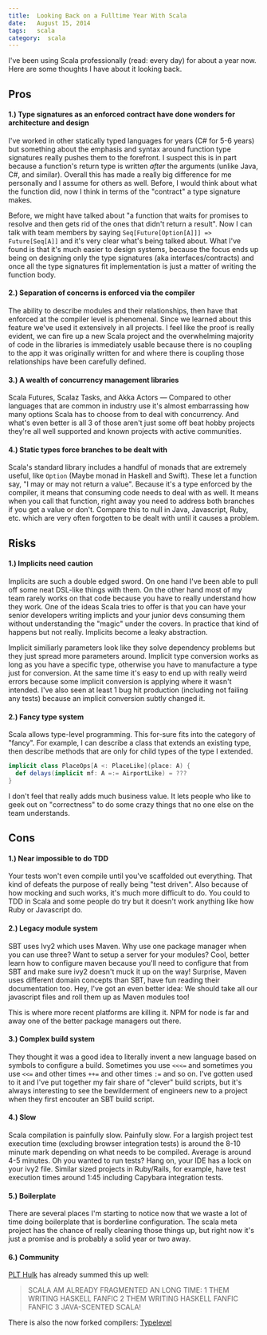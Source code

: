 ```yaml
---
title:  Looking Back on a Fulltime Year With Scala
date:   August 15, 2014
tags:   scala
category:  scala
---
```


I've been using Scala professionally (read: every day) for about a year now.  Here are some thoughts I have about it looking back.

## Pros

#### 1.) Type signatures as an enforced contract have done wonders for architecture and design
I've worked in other statically typed languages for years (C# for 5-6 years) but something about the emphasis and syntax around
function type signatures really pushes them to the forefront.  I suspect this is in part because a function's return type is written _after_
the arguments (unlike Java, C#, and similar).  Overall this has made a really big difference for me personally and I assume
for others as well.  Before, I would think about what the function did, now I think in terms of the "contract" a type signature makes.  

Before, we might have talked about "a function that waits for promises to resolve and then gets rid of the ones that didn't return a
result".  Now I can talk with team members by saying `Seq[Future[Option[A]]] => Future[Seq[A]]` and it's very clear what's being talked about.  What I've found is that it's much easier to design systems, because the focus ends up being on designing only the type signatures (aka interfaces/contracts) and once all the type signatures fit implementation is just a matter of writing the function body.

#### 2.) Separation of concerns is enforced via the compiler
The ability to describe modules and their relationships, then have that enforced at the compiler level is phenomenal.  Since we learned about this feature we've used it extensively in all projects.  I feel like the proof is really evident, we can fire up a new Scala project and the overwhelming majority of code in the libraries is immediately usable because there is no coupling to the app it was originally written for and where there is coupling those relationships have been carefully defined.

#### 3.)  A wealth of concurrency management libraries
Scala Futures, Scalaz Tasks, and Akka Actors — Compared to other languages that are common in industry use it's almost embarrassing how many options Scala has to choose from to deal with concurrency.  And what's even better is all 3 of those aren't just some off beat hobby projects they're all well supported and known projects with active communities.

#### 4.) Static types force branches to be dealt with
Scala's standard library includes a handful of monads that are extremely useful, like `Option` (Maybe monad in Haskell and Swift).  These let a function say, "I may or may not return a value".  Because it's a type enforced by the compiler, it means that consuming code needs to deal with as well.  It means when you call that function, right away you need to address both branches if you get a value or don't.  Compare this to null in Java, Javascript, Ruby, etc. which are very often forgotten to be dealt with until it causes a problem.


## Risks

#### 1.)  Implicits need caution
Implicits are such a double edged sword.  On one hand I've been able to pull off some neat DSL-like things with them.  On the other hand most of my team rarely works on that code because you have to really understand how they work.  One of the ideas Scala tries to offer is that you can have your senior developers writing implicts and your junior devs consuming them without understanding the "magic" under the covers.  In practice that kind of happens but not really.  Implicits become a leaky abstraction.

Implicit similiarly parameters look like they solve dependency problems but they just spread more parameters around.  Implicit type conversion works as long as you have a specific type, otherwise you have to manufacture a type just for conversion.  At the same time it's easy to end up with really weird errors because some implicit conversion is applying where it wasn't intended.  I've also seen at least 1 bug hit production (including not failing any tests) because an implicit conversion subtly changed it.

#### 2.)  Fancy type system
Scala allows type-level programming.  This for-sure fits into the category of "fancy".  For example, I can describe a class that extends an existing type, then describe methods that are only for child types of the type I extended.

```scala
implicit class PlaceOps[A <: PlaceLike](place: A) {
  def delays(implicit mf: A =:= AirportLike) = ???
}
```

I don't feel that really adds much business value.  It lets people who like to geek out on "correctness" to do some crazy things that no one else on the team understands.


## Cons

#### 1.)  Near impossible to do TDD
Your tests won't even compile until you've scaffolded out everything.  That kind of defeats the purpose of really being "test driven".  Also because of how mocking and such works, it's much more difficult to do.  You could to TDD in Scala and some people do try but it doesn't work anything like how Ruby or Javascript do.

#### 2.)  Legacy module system
SBT uses Ivy2 which uses Maven.  Why use one package manager when you can use three?  Want to setup a server for your modules?  Cool, better learn how to configure maven because you'll need to configure that from SBT and make sure ivy2 doesn't muck it up on the way!  Surprise, Maven uses different domain concepts than SBT, have fun reading their documentation too.  Hey, I've got an even better idea:  We should take all our javascript files and roll them up as Maven modules too!

This is where more recent platforms are killing it.  NPM for node is far and away one of the better package managers out there.

#### 3.)  Complex build system
They thought it was a good idea to literally invent a new language based on symbols to configure a build.  Sometimes you
use `<<<=` and sometimes you use `<<=` and other times `++=` and other times `:=` and so on.  I've gotten used to it and I've
put together my fair share of "clever" build scripts, but it's always interesting to see the bewilderment of engineers new to
a project when they first encouter an SBT build script.

#### 4.)  Slow
Scala compilation is painfully slow.  Painfully slow.  For a largish project test execution time (excluding browser integration tests) is around the 8-10 minute mark depending on what needs to be compiled.  Average is around 4-5 minutes.  Oh you wanted to run tests?  Hang on, your IDE has a lock on your ivy2 file.  Similar sized projects in Ruby/Rails, for example, have test execution times around 1:45 including Capybara integration tests.

#### 5.)  Boilerplate
There are several places I'm starting to notice now that we waste a lot of time doing boilerplate that is borderline configuration.  The scala meta project has the chance of really cleaning those things up, but right now it's just a promise and is probably a solid year or two away.

#### 6.)  Community
[PLT Hulk](https://twitter.com/PLT_Hulk/status/508990357540192256) has already summed this up well:

> SCALA AM ALREADY FRAGMENTED AN LONG TIME: 1 THEM WRITING HASKELL FANFIC 2 THEM WRITING HASKELL FANFIC FANFIC 3 JAVA-SCENTED SCALA!

There is also the now forked compilers:  [Typelevel](http://typelevel.org/blog/2014/09/02/typelevel-scala.html)
